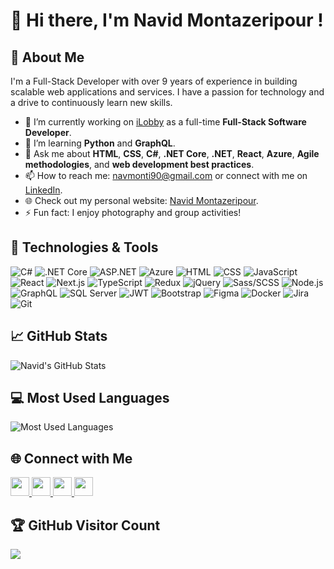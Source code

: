 # 👋 Hi there, I'm Navid Montazeripour !

## 🌟 About Me
I'm a Full-Stack Developer with over 9 years of experience in building scalable web applications and services. I have a passion for technology and a drive to continuously learn new skills.

- 🔭 I’m currently working on <a href="https://www.iLobby.com">iLobby</a> as a full-time <b>Full-Stack Software Developer</b>.
- 🌱 I’m learning **Python** and **GraphQL**.
- 💬 Ask me about **HTML**, **CSS**, **C#**, **.NET Core**, **.NET**, **React**, **Azure**, **Agile methodologies**, and **web development best practices**.
- 📫 How to reach me: [navmonti90@gmail.com](mailto:navmonti90@gmail.com) or connect with me on [LinkedIn](https://www.linkedin.com/in/your-linkedin).
- 🌐 Check out my personal website: [Navid Montazeripour](https://www.navidmontazeripour.com).
- ⚡ Fun fact: I enjoy photography and group activities!

## 🚀 Technologies & Tools

![C#](https://img.shields.io/badge/C%23-239120?style=flat&logo=c-sharp&logoColor=white)
![.NET Core](https://img.shields.io/badge/.NET%20Core-512BD4?style=flat&logo=.net&logoColor=white)
![ASP.NET](https://img.shields.io/badge/ASP.NET-5C2D91?style=flat&logo=dotnet&logoColor=white)
![Azure](https://img.shields.io/badge/Azure-0078D4?style=flat&logo=microsoft-azure&logoColor=white)
![HTML](https://img.shields.io/badge/HTML-E34F26?style=flat&logo=html5&logoColor=white)
![CSS](https://img.shields.io/badge/CSS-1572B6?style=flat&logo=css3&logoColor=white)
![JavaScript](https://img.shields.io/badge/JavaScript-F7DF1E?style=flat&logo=javascript&logoColor=black)
![React](https://img.shields.io/badge/React-61DAFB?style=flat&logo=react&logoColor=black)
![Next.js](https://img.shields.io/badge/Next.js-000000?style=flat&logo=nextdotjs&logoColor=white)
![TypeScript](https://img.shields.io/badge/TypeScript-3178C6?style=flat&logo=typescript&logoColor=white)
![Redux](https://img.shields.io/badge/Redux-764ABC?style=flat&logo=redux&logoColor=white)
![jQuery](https://img.shields.io/badge/jQuery-0769AD?style=flat&logo=jquery&logoColor=white)
![Sass/SCSS](https://img.shields.io/badge/Sass/SCSS-CC6699?style=flat&logo=sass&logoColor=white)
![Node.js](https://img.shields.io/badge/Node.js-339933?style=flat&logo=nodedotjs&logoColor=white)
![GraphQL](https://img.shields.io/badge/GraphQL-E10098?style=flat&logo=graphql&logoColor=white)
![SQL Server](https://img.shields.io/badge/SQL%20Server-CC2927?style=flat&logo=microsoft-sql-server&logoColor=white) 
![JWT](https://img.shields.io/badge/JWT-000000?style=flat&logo=json-web-tokens&logoColor=white) 
![Bootstrap](https://img.shields.io/badge/Bootstrap-7952B3?style=flat&logo=bootstrap&logoColor=white)
![Figma](https://img.shields.io/badge/Figma-F24E1E?style=flat&logo=figma&logoColor=white) 
![Docker](https://img.shields.io/badge/Docker-2496ED?style=flat&logo=docker&logoColor=white) 
![Jira](https://img.shields.io/badge/Jira-0052CC?style=flat&logo=jira&logoColor=white)
![Git](https://img.shields.io/badge/Git-F05032?style=flat&logo=git&logoColor=white) 

## 📈 GitHub Stats

![Navid's GitHub Stats](https://github-readme-stats.vercel.app/api?username=Navmonti&show_icons=true&theme=radical)

## 💻 Most Used Languages

![Most Used Languages](https://github-readme-stats.vercel.app/api/top-langs/?username=Navmonti&layout=compact&theme=radical)

## 🌐 Connect with Me

  <p align="left">
  <a href="https://www.instagram.com/summarycode">
    <img src="https://skillicons.dev/icons?i=instagram" width="30" height="30"/>
  </a>
	<a href="https://twitter.com/Navmonti">
    <img src="https://skillicons.dev/icons?i=twitter"  width="30" height="30"//>
  </a>
	<a href="https://www.linkedin.com/in/navidmontazeripour">
    <img src="https://skillicons.dev/icons?i=linkedin"  width="30" height="30"/>
  </a>
		<a href="https://github.com/Navmonti">
    <img src="https://skillicons.dev/icons?i=github" width="30" height="30" />
  </a>
</p>

## 🏆 GitHub Visitor Count 
![](https://komarev.com/ghpvc/?username=navmonti) 

